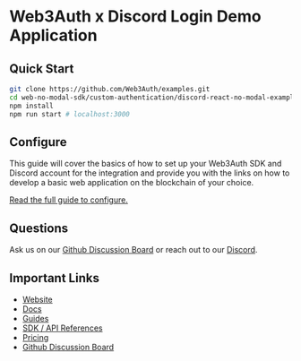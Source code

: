 # Web3Auth x Discord Login Demo Application

## Quick Start

```bash
git clone https://github.com/Web3Auth/examples.git
cd web-no-modal-sdk/custom-authentication/discord-react-no-modal-example
npm install
npm run start # localhost:3000
```

## Configure

This guide will cover the basics of how to set up your Web3Auth SDK and Discord
account for the integration and provide you with the links on how to develop a
basic web application on the blockchain of your choice.

[Read the full guide to configure.](https://web3auth.io/docs/guides/discord)

## Questions

Ask us on our
[Github Discussion Board](https://github.com/orgs/Web3Auth/discussions) or reach
out to our [Discord](https://discord.gg/web3auth).

## Important Links

- [Website](https://web3auth.io)
- [Docs](https://web3auth.io/docs)
- [Guides](https://web3auth.io/docs/guides)
- [SDK / API References](https://web3auth.io/docs/sdk)
- [Pricing](https://web3auth.io/pricing.html)
- [Github Discussion Board](https://github.com/orgs/Web3Auth/discussions)
